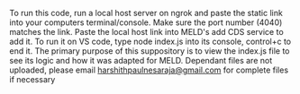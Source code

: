To run this code, run a local host server on ngrok and paste the static link into your computers terminal/console. Make sure the port number (4040) matches the link. 
Paste the local host link into MELD's add CDS service to add it.
To run it on VS code, type node index.js into its console, control+c to end it.
The primary purpose of this suppository is to view the index.js file to see its logic and how it was adapted for MELD.
Dependant files are not uploaded, please email harshithpaulnesaraja@gmail.com for complete files if necessary
